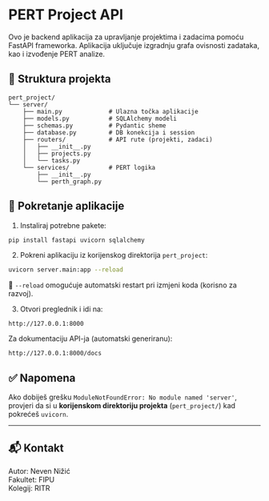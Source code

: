 # PERT Project API

Ovo je backend aplikacija za upravljanje projektima i zadacima pomoću FastAPI frameworka. Aplikacija uključuje izgradnju grafa ovisnosti zadataka, kao i izvođenje PERT analize.

## 📁 Struktura projekta

```
pert_project/
└── server/
    ├── main.py             # Ulazna točka aplikacije
    ├── models.py           # SQLAlchemy modeli
    ├── schemas.py          # Pydantic sheme
    ├── database.py         # DB konekcija i session
    ├── routers/            # API rute (projekti, zadaci)
    │   ├── __init__.py
    │   ├── projects.py
    │   └── tasks.py
    └── services/           # PERT logika
        ├── __init__.py
        └── perth_graph.py
```

## 🚀 Pokretanje aplikacije

1. Instaliraj potrebne pakete:

```bash
pip install fastapi uvicorn sqlalchemy
```

2. Pokreni aplikaciju iz korijenskog direktorija `pert_project`:

```bash
uvicorn server.main:app --reload
```

📌 `--reload` omogućuje automatski restart pri izmjeni koda (korisno za razvoj).

3. Otvori preglednik i idi na:

```
http://127.0.0.1:8000
```

Za dokumentaciju API-ja (automatski generiranu):

```
http://127.0.0.1:8000/docs
```

## ✅ Napomena

Ako dobiješ grešku `ModuleNotFoundError: No module named 'server'`, provjeri da si u **korijenskom direktoriju projekta** (`pert_project/`) kad pokrećeš `uvicorn`.

---

## 📬 Kontakt

Autor: Neven Nižić  
Fakultet: FIPU  
Kolegij: RITR

